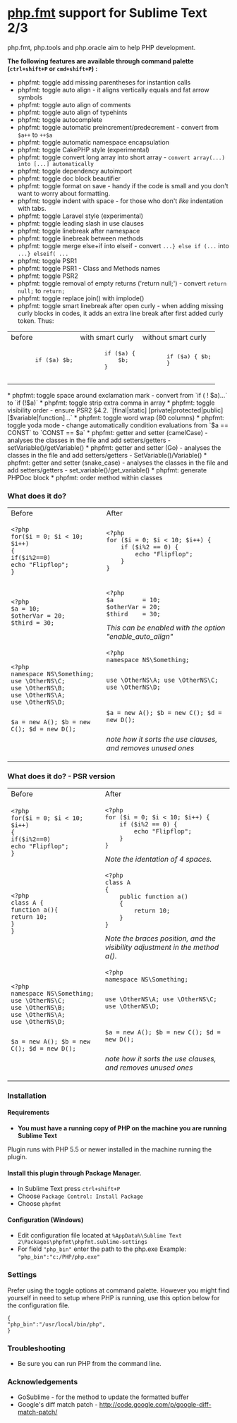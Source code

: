 # [php.fmt](https://github.com/dericofilho/php.tools) support for Sublime Text 2/3


php.fmt, php.tools and php.oracle aim to help PHP development.

**The following features are available through command palette (`ctrl+shift+P` or `cmd+shift+P`) :**


 *  phpfmt: toggle add missing parentheses for instantion calls
 *  phpfmt: toggle auto align - it aligns vertically equals and fat arrow symbols
 *  phpfmt: toggle auto align of comments
 *  phpfmt: toggle auto align of typehints
 *  phpfmt: toggle autocomplete
 *  phpfmt: toggle automatic preincrement/predecrement - convert from `$a++` to `++$a`
 *  phpfmt: toggle automatic namespace encapsulation
 *  phpfmt: toggle CakePHP style (experimental)
 *  phpfmt: toggle convert long array into short array - `convert array(...) into [...] automatically`
 *  phpfmt: toggle dependency autoimport
 *  phpfmt: toggle doc block beautifier
 *  phpfmt: toggle format on save - handy if the code is small and you don't want to worry about formatting.
 *  phpfmt: toggle indent with space - for those who don't *like* indentation with tabs.
 *  phpfmt: toggle Laravel style (experimental)
 *  phpfmt: toggle leading slash in use clauses
 *  phpfmt: toggle linebreak after namespace
 *  phpfmt: toggle linebreak between methods
 *  phpfmt: toggle merge else+if into elseif - convert `...} else if (...` into `...} elseif( ...`
 *  phpfmt: toggle PSR1
 *  phpfmt: toggle PSR1 - Class and Methods names
 *  phpfmt: toggle PSR2
 *  phpfmt: toggle removal of empty returns ('return null;') - convert `return null;` to `return;`
 *  phpfmt: toggle replace join() with implode()
 *  phpfmt: toggle smart linebreak after open curly - when adding missing curly blocks in codes, it adds an extra line break after first added curly token. Thus:
  <table>
   <tr>
     <td>before</td>
     <td>with smart curly</td>
     <td>without smart curly</td>
   </tr>
   <tr>
     <td>
       <pre>
       if ($a) $b;
       </pre>
     </td>
     <td>
       <pre>
       if ($a) {
           $b;
       }
       </pre>
     </td>
     <td>
       <pre>
       if ($a) { $b;
       }
       </pre>
     </td>
    </tr>
  </table>
 *  phpfmt: toggle space around exclamation mark - convert from `if ( ! $a)...` to `if (!$a)`
 *  phpfmt: toggle strip extra comma in array
 *  phpfmt: toggle visibility order - ensure PSR2 §4.2. `[final|static] [private|protected|public] [$variable|function]...`
 *  phpfmt: toggle word wrap (80 columns)
 *  phpfmt: toggle yoda mode - change automatically condition evaluations from `$a == CONST` to `CONST == $a`
 *  phpfmt: getter and setter (camelCase) - analyses the classes in the file and add setters/getters - setVariable()/getVariable()
 *  phpfmt: getter and setter (Go) - analyses the classes in the file and add setters/getters - SetVariable()/Variable()
 *  phpfmt: getter and setter (snake_case) - analyses the classes in the file and add setters/getters - set_variable()/get_variable()
 *  phpfmt: generate PHPDoc block
 *  phpfmt: order method within classes


### What does it do?

<table>
<tr>
<td>Before</td>
<td>After</td>
</tr>
<tr>
<td>
<pre><code>&lt;?php
for($i = 0; $i &lt; 10; $i++)
{
if($i%2==0)
echo "Flipflop";
}
</code></pre>
</td>
<td>
<pre><code>&lt;?php
for ($i = 0; $i &lt; 10; $i++) {
	if ($i%2 == 0) {
		echo "Flipflop";
	}
}
</code></pre>
</td>
</tr>
<tr>
<td>
<pre><code>&lt;?php
$a = 10;
$otherVar = 20;
$third = 30;
</code></pre>
</td>
<td>
<pre><code>&lt;?php
$a        = 10;
$otherVar = 20;
$third    = 30;
</code></pre>
<i>This can be enabled with the option "enable_auto_align"</i>
</td>
</tr>
<tr>
<td>
<pre><code>&lt;?php
namespace NS\Something;
use \OtherNS\C;
use \OtherNS\B;
use \OtherNS\A;
use \OtherNS\D;

$a = new A();
$b = new C();
$d = new D();
</code></pre>
</td>
<td>
<pre><code>&lt;?php
namespace NS\Something;

use \OtherNS\A;
use \OtherNS\C;
use \OtherNS\D;

$a = new A();
$b = new C();
$d = new D();
</code></pre>
<i>note how it sorts the use clauses, and removes unused ones</i>
</td>
</tr>
</table>

### What does it do? - PSR version

<table>
<tr>
<td>Before</td>
<td>After</td>
</tr>
<tr>
<td>
<pre><code>&lt;?php
for($i = 0; $i &lt; 10; $i++)
{
if($i%2==0)
echo "Flipflop";
}
</code></pre>
</td>
<td>
<pre><code>&lt;?php
for ($i = 0; $i &lt; 10; $i++) {
    if ($i%2 == 0) {
        echo "Flipflop";
    }
}
</code></pre>
<i>Note the identation of 4 spaces.</i>
</td>
</tr>
<tr>
<td>
<pre><code>&lt;?php
class A {
function a(){
return 10;
}
}
</code></pre>
</td>
<td>
<pre><code>&lt;?php
class A
{
    public function a()
    {
        return 10;
    }
}
</code></pre>
<i>Note the braces position, and the visibility adjustment in the method a().</i>
</td>
</tr>
<tr>
<td>
<pre><code>&lt;?php
namespace NS\Something;
use \OtherNS\C;
use \OtherNS\B;
use \OtherNS\A;
use \OtherNS\D;

$a = new A();
$b = new C();
$d = new D();
</code></pre>
</td>
<td>
<pre><code>&lt;?php
namespace NS\Something;

use \OtherNS\A;
use \OtherNS\C;
use \OtherNS\D;

$a = new A();
$b = new C();
$d = new D();
</code></pre>
<i>note how it sorts the use clauses, and removes unused ones</i>
</td>
</tr>
</table>

### Installation

#### Requirements
- **You must have a running copy of PHP on the machine you are running Sublime Text**

Plugin runs with PHP 5.5 or newer installed in the machine running the plugin.

#### Install this plugin through Package Manager.

- In Sublime Text press `ctrl+shift+P`
- Choose `Package Control: Install Package`
- Choose `phpfmt`

#### Configuration (Windows)

- Edit configuration file located at `%AppData%\Sublime Text 2\Packages\phpfmt\phpfmt.sublime-settings`
- For field `"php_bin"` enter the path to the php.exe
  Example: `"php_bin":"c:/PHP/php.exe"`

### Settings

Prefer using the toggle options at command palette. However you might find yourself in need to setup where PHP is running, use this option below for the configuration file.
```
{
"php_bin":"/usr/local/bin/php",
}
```

### Troubleshooting
- Be sure you can run PHP from the command line.

### Acknowledgements
- GoSublime - for the method to update the formatted buffer
- Google's diff match patch - http://code.google.com/p/google-diff-match-patch/
